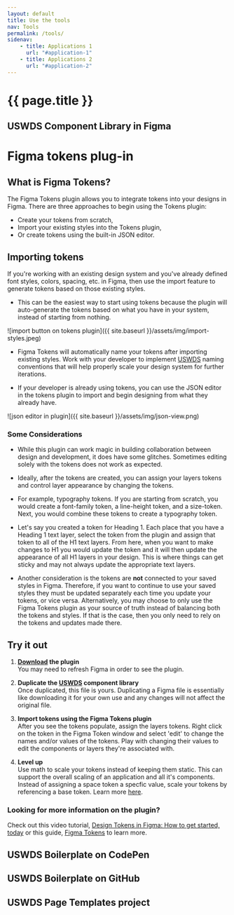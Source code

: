 ```yaml
---
layout: default
title: Use the tools
nav: Tools
permalink: /tools/
sidenav:
    - title: Applications 1
      url: "#application-1"
    - title: Applications 2
      url: "#application-2"
---
```

# {{ page.title }}

## USWDS Component Library in Figma

# Figma tokens plug-in
## What is Figma Tokens?
The Figma Tokens plugin allows you to integrate tokens into your designs in Figma. There are three approaches to begin using the Tokens plugin:
-  Create your tokens from scratch, 
- Import your existing styles into the Tokens plugin, 
- Or create tokens using the built-in JSON editor. 

## Importing tokens
If you're working with an existing design system and you've already defined font styles, colors, spacing, etc. in Figma, then use the import feature to generate tokens based on those existing styles. 
- This can be the easiest way to start using tokens because the plugin will auto-generate the tokens based on what you have in your system, instead of starting from nothing. 

![import button on tokens plugin]({{ site.baseurl }}/assets/img/import-styles.jpeg)

- Figma Tokens will automatically name your tokens after importing existing styles. Work with your developer to implement [USWDS](https://designsystem.digital.gov/design-tokens/) naming conventions that will help properly scale your design system for further iterations. 

- If your developer is already using tokens, you can use the JSON editor in the tokens plugin to import and begin designing from what they already have. 

![json editor in plugin]({{ site.baseurl }}/assets/img/json-view.png)


### Some Considerations
- While this plugin can work magic in building collaboration between design and development, it does have some glitches. Sometimes editing solely with the tokens does not work as expected. 

- Ideally, after the tokens are created, you can assign your layers tokens and control layer appearance by changing the tokens. 

- For example, typography tokens. If you are starting from scratch, you would create a font-family token, a line-height token, and a size-token. Next, you would combine these tokens to create a typography token. 

- Let's say you created a token for Heading 1. Each place that you have a Heading 1 text layer, select the token from the plugin and assign that token to all of the H1 text layers. From here, when you want to make changes to H1 you would update the token and it will then update the appearance of all H1 layers in your design. This is where things can get sticky and may not always update the appropriate text layers. 

- Another consideration is the tokens are **not** connected to your saved styles in Figma. Therefore, if you want to continue to use your saved styles they must be updated separately each time you update your tokens, or vice versa. Alternatively, you may choose to only use the Figma Tokens plugin as your source of truth instead of balancing both the tokens and styles. If that is the case, then you only need to rely on the tokens and updates made there. 

## Try it out
1. **[Download](https://docs.tokens.studio/) the plugin**<br/> 
You may need to refresh Figma in order to see the plugin.  

2. **Duplicate the [USWDS](https://www.figma.com/community/file/817531077036545462) component library**<br/>
Once duplicated, this file is yours. Duplicating a Figma file is essentially like downloading it for your own use and any changes will not affect the original file. 

3. **Import tokens using the Figma Tokens plugin**<br/> 
After you see the tokens populate, assign the layers tokens. Right click on the token in the Figma Token window and select 'edit' to change the names and/or values of the tokens. Play with changing their values to edit the components or layers they're associated with. 

4. **Level up**<br/>
Use math to scale your tokens instead of keeping them static. This can support the overall scaling of an application and all it's components. Instead of assigning a space token a specfic value, scale your tokens by referencing a base token. Learn more [here](https://docs.tokens.studio/tokens/using-math). 

### Looking for more information on the plugin? 
Check out this video tutorial, [Design Tokens in Figma: How to get started, today](https://youtu.be/Ka1I5TphDb0) or this guide, [Figma Tokens](https://docs.tokens.studio/) to learn more. 

## USWDS Boilerplate on CodePen

## USWDS Boilerplate on GitHub

## USWDS Page Templates project